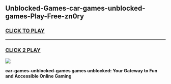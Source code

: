 
## Unblocked-Games-car-games-unblocked-games-Play-Free-zn0ry
<h3>
<a href="https://premium76.site?title=car-games-unblocked-games&ref=17A">CLICK TO PLAY</a></h3>
<hr>

<h3>
<a href="https://premium76.site?title=car-games-unblocked-games&ref=17A">CLICK 2 PLAY</a>
  
</h3>

<a href="https://premium76.site?title=car-games-unblocked-games&ref=17A"><img src="https://clearcache.store/games.png"></a>


**car-games-unblocked-games games unblocked: Your Gateway to Fun and Accessible Online Gaming**
